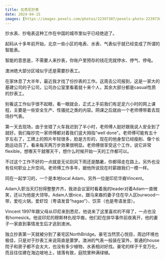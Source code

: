 ```yaml
---
title: 在悉尼抄表
date: 2024-04-15
images: [https://images.pexels.com/photos/22397307/pexels-photo-22397307/free-photo-of-gas-meter.jpeg,]
---
```


抄水表、抄电表这种工作在中国的城市里似乎已经绝迹了。

起码从十多年前开始，北京一些小区的电表、水表、气表似乎就已经变成了所谓的智能表。

智能的意思是，不需要人来抄表，你账户里预存的钱花完就停水、停气、停电。

澳洲绝大部分区域似乎还是需要抄表工。

在家休息了大半年，最近我才找了份抄表的工作。这周去公司报到，这是一家大的基建公司的子公司，公司办公室里看着就十来个人，其余大部分都是casual性质的抄表工。

别看这工作似乎很不起眼，看一眼就会，正式上手前我们有足足六小时的网上课程，主要是一些安全生产、性骚扰之类的内容。网课之后就由一个老师傅带着去现场抄气表。

第一天去现场，由于坐错了火车我迟到了半小时，老师傅人挺好跟我说人安全到了就好。我们每抄完一家师傅都对着我们竖大拇指“well done”。老师傅可能有五十岁左右了，工牌上的照片年轻很多，脸是方形的，现在的他身型已经瘦削、像个长跑运动员了。看来每天两万步效果很明显。老师傅很享受这个工作，说它非常flexible，想哪天干就哪天干，想什么时候开始一天的工作都可以。

不过这个工作不好的一点就是无论刮风下雨还是酷暑，你都得走在路上。另外也没有任何职业上升空间。老师傅工作多年，据他所说现在时薪跟我们一模一样。

同在一起学习的，一个是本地local Adam，另外一位是印尼华裔Vincent。

Adam入职当天打扮得整整齐齐，我进会议室时看着我的leader对着Adam一直微笑，还以为他是大领导。Adam人很nice，跟马来裔的妻子住在华人区burwood一带，爱吃火锅，爱虾饺（粤语发音“hagao”）、饮茶（也是粤语发音）。

Vincent 1997年跟父母从印尼来到悉尼，他说来了这里喜欢的不得了，一点也没有homesick。他说印尼的穆斯林仇视华裔，他们赶在排华事件前夜离开，他的妻子一家直到事情发生后才逃到澳洲。

独立抄表第一天就被分到了豪宅区NorthBridge。豪宅当然赏心悦目，周边环境也极佳，只是对于抄表工来说简直是噩梦。澳洲的气表一般装在室外，普通的house院子和房子都不会太大，也没有多少植物，水表相对好找。豪宅的样子千变万化，而且往往建在海边坡地上，错落有致，庭院里种满绿植。